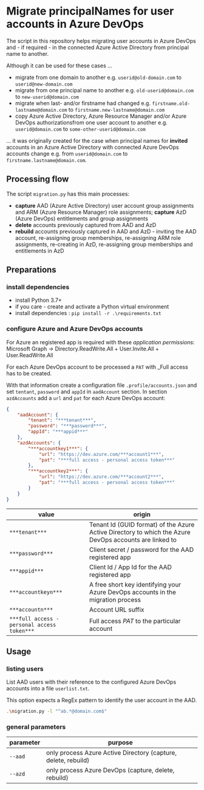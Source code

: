 # Migrate principalNames for user accounts in Azure DevOps

The script in this repository helps migrating user accounts in Azure DevOps and - if required - in the connected Azure Active Directory from principal name to another.

Although it can be used for these cases ...

- migrate from one domain to another e.g. `userid@old-domain.com` to  `userid@new-domain.com`
- migrate from one principal name to another e.g. `old-userid@domain.com` to  `new-userid@domain.com`
- migrate when last- and/or firstname had changed e.g. `firstname.old-lastname@domain.com` to  `firstname.new-lastname@domain.com`
- copy Azure Active Directory, Azure Resource Manager and/or Azure DevOps authorizationsfrom one user account to another e.g. `userid@domain.com` to  `some-other-userid@domain.com`

... it was originally created for the case when principal names for __invited__ accounts in an Azure Active Directory with connected Azure DevOps accounts change e.g. from `userid@domain.com` to  `firstname.lastname@domain.com`.

## Processing flow

The script `migration.py` has this main processes:

- **capture** AAD (Azure Active Directory) user account group assignments and ARM (Azure Resource Manager) role assignments; **capture** AzD (Azure DevOps) entitlements and group assignments
- **delete** accounts previously captured from AAD and AzD
- **rebuild** accounts previously captured in AAD and AzD - inviting the AAD account, re-assigning group memberships, re-assigning ARM role assignments, re-creating in AzD, re-assigning group memberships and entitlements in AzD

## Preparations

### install dependencies

- install Python 3.7+
- if you care - create and activate a Python virtual environment
- install dependencies : ```pip install -r .\requirements.txt```

### configure Azure and Azure DevOps accounts

For Azure an registered app is required with these _application permissions_:
Microsoft Graph -> Directory.ReadWrite.All + User.Invite.All + User.ReadWrite.All

For each Azure DevOps account to be processed a `PAT` with _Full access has to be created.

With that information create a configuration file `.profile/accounts.json` and set `tentant`, `password` and `appId` in `aadAccount` section.  In section `azdAccounts` add a `url` and `pat` for each Azure DevOps account:

```json
{
    "aadAccount": {
        "tenant": "***tenant***",
        "password": "***password***",
        "appId": "***appid***"
    },
    "azdAccounts": {
        "***accountkey1***": {
            "url": "https://dev.azure.com/***account1***",
            "pat": "***full access - personal access token***"
        },
        "***accountkey2***": {
            "url": "https://dev.azure.com/***account2***",
            "pat": "***full access - personal access token***"
        }
    }
}
```

| value | origin |
| ---- | ---- |
| `***tenant***` | Tenant Id (GUID format) of the Azure Active Directory to which the Azure DevOps accounts are linked to |
| `***password***` | Client secret / password for the AAD registered app |
| `***appid***` | Client Id / App Id for the AAD registered app |
| `***accountkeyn***` | A free short key identifying your Azure DevOps accounts in the migration process |
| `***accountn***` | Account URL suffix |
| `***full access - personal access token***` | Full access _PAT_ to the particular account |

## Usage

### listing users

List AAD users with their reference to the configured Azure DevOps accounts into a file `userlist.txt`.

This option expects a RegEx pattern to identify the user account in the AAD.

```sh
.\migration.py -l "^ab.*@domain.com$"
```

### general parameters

| parameter | purpose |
| ---- | ---- |
| `--aad` | only process Azure Active Directory (capture, delete, rebuild) |
| `--azd` | only process Azure DevOps (capture, delete, rebuild) |
